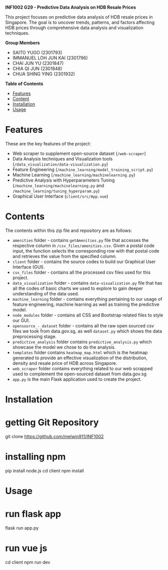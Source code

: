 **INF1002 G29 - Predictive Data Analysis on HDB Resale Prices**

This project focuses on predictive data analysis of HDB resale prices in Singapore. The goal is to uncover trends, patterns, and factors affecting HDB prices through comprehensive data analysis and visualization techniques.

**Group Members** 
* SAITO YUGO (2301793) 
* IMMANUEL LOH JUN KAI (2301796) 
* CHAI JUN YU (2301847)
* CHIA QI JUN (2301848)
* CHUA SHING YING (2301932)

**Table of Contents**
+ [Features](#features)
+ [Content](#contents)
+ [Installation](#installation)
+ [Usage](#usage)


# Features

These are the key features of the project:

- Web scraper to supplement open-source dataset (`/web-scraper`)
- Data Analysis techniques and Visualization tools (`/data_visualization/data-visualization.py`)
- Feature Engineering (`/machine_learning/model_training_script.py`)
- Machine Learning (`/machine_learning/machinelearning.py`)
- Predictive Analysis with Hyperparameters Tuning (`/machine_learning/machinelearning.py` and `/machine_learning/tuning_hyperparam.py`)
- Graphical User Interface (`client/src/App.vue`)


# Contents

The contents within this zip file and repository are as follows:

* `amenities` folder - contains `getAmenities.py` file that accesses the respective column in `/csv_files/amenities.csv`. Given a postal code input, the function selects the corresponding row with that postal code and retrieves the value from the specified column.
* `client` folder - contains the source codes to build our Graphical User Interface (GUI).
* `csv_files` folder - contains all the processed csv files used for this project.
* `data_visualization` folder - contains `data-visualization.py` file that has all the codes of basic charts we used to explore to gain deeper understanding of the data used.
* `machine_learning` folder - contains everything pertaining to our usage of feature engineering, machine learning as well as training the predictive model.
* `node_modules` folder - contains all CSS and Bootstrap related files to style our GUI.
* `opensource_-_dataset` folder - contains all the raw open sourced csv files we took from data.gov.sg, as well `dataset.py` which shows the data preprocessing stage.
* `predictive_analysis` folder contains `predictive_analysis.py` which showcase the model we chose to do the analysis.
* `templates` folder contains `heatmap_map.html` which is the heatmap generated to provide an effective visualization of the distribution, density and resale price of HDB across Singapore.
* `web_scraper` folder contains everything related to our web scrapped used to complement the open-sourced dataset from data.gov.sg
* `app.py` is the main Flask application used to create the project.


# Installation

# getting Git Repository
git clone https://github.com/melwin911/INF1002

# installing npm 
pip install node.js
cd client
npm install


# Usage 

# run flask app
flask run app.py

# run vue js
cd client
npm run dev




